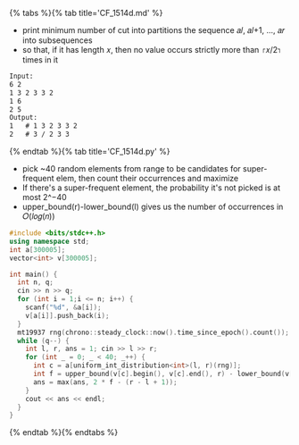 {% tabs %}{% tab title='CF_1514d.md' %}

* print minimum number of cut into partitions the sequence 𝑎𝑙, 𝑎𝑙+1, ..., 𝑎𝑟 into subsequences
* so that, if it has length 𝑥, then no value occurs strictly more than ⌈𝑥/2⌉ times in it

```txt
Input:
6 2
1 3 2 3 3 2
1 6
2 5
Output:
1   # 1 3 2 3 3 2
2   # 3 / 2 3 3
```

{% endtab %}{% tab title='CF_1514d.py' %}

* pick ~40 random elements from range to be candidates for super-frequent elem, then count their occurrences and maximize
* If there's a super-frequent element, the probability it's not picked is at most 2^−40
* upper_bound(r)-lower_bound(l) gives us the number of occurrences in 𝑂(𝑙𝑜𝑔(𝑛))

```cpp
#include <bits/stdc++.h>
using namespace std;
int a[300005];
vector<int> v[300005];

int main() {
  int n, q;
  cin >> n >> q;
  for (int i = 1;i <= n; i++) {
    scanf("%d", &a[i]);
    v[a[i]].push_back(i);
  }
  mt19937 rng(chrono::steady_clock::now().time_since_epoch().count());
  while (q--) {
    int l, r, ans = 1; cin >> l >> r;
    for (int _ = 0; _ < 40; _++) {
      int c = a[uniform_int_distribution<int>(l, r)(rng)];
      int f = upper_bound(v[c].begin(), v[c].end(), r) - lower_bound(v[c].begin(),v[c].end(), l);
      ans = max(ans, 2 * f - (r - l + 1));
    }
    cout << ans << endl;
  }
}
```

{% endtab %}{% endtabs %}
